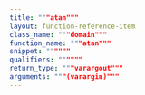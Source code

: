 ```yaml
---
title: """atan"""
layout: function-reference-item
class_name: """domain"""
function_name: """atan"""
snippet: """"""
qualifiers: """"""
return_type: """varargout"""
arguments: """(varargin)"""
---
```


